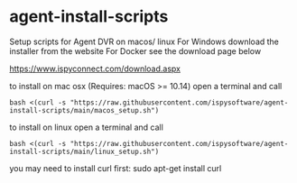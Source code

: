 # agent-install-scripts
Setup scripts for Agent DVR on macos/ linux
For Windows download the installer from the website
For Docker see the download page below

https://www.ispyconnect.com/download.aspx

to install on mac osx (Requires: macOS >= 10.14) open a terminal and call

    bash <(curl -s "https://raw.githubusercontent.com/ispysoftware/agent-install-scripts/main/macos_setup.sh")

to install on linux open a terminal and call

    bash <(curl -s "https://raw.githubusercontent.com/ispysoftware/agent-install-scripts/main/linux_setup.sh")

you may need to install curl first:
    sudo apt-get install curl
